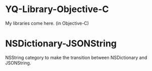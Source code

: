 YQ-Library-Objective-C
======================

My libraries come here. (in Objective-C)


NSDictionary-JSONString
======================

NSString category to make the transition between NSDictionary and JSONString.
